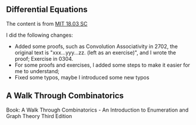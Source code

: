 ## Differential Equations
The content is from [MIT 18.03 SC](https://ocw.mit.edu/courses/mathematics/18-03sc-differential-equations-fall-2011)

I did the following changes:
* Added some proofs, such as Convolution Associativity in 2702, the original text is "xxx...yyy...zz. (left as an exercise)", and I wrote the proof; Exercise in 0304.
* For some proofs and exercises, I added some steps to make it easier for me to understand;
* Fixed some typos, maybe I introduced some new typos

## A Walk Through Combinatorics
Book: A Walk Through Combinatorics - An Introduction to Enumeration and Graph Theory Third Edition
